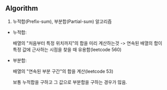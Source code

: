 ## Algorithm

1. 누적합(Prefix-sum), 부분합(Partial-sum) 알고리즘

* 누적합:

    배열의 "처음부터 특정 위치까지"의 합을 미리 계산하는것 -> 연속된 배열의 합이 특정 값에 근사하는 시점을 찾을 때 유용함(leetcode 560)

* 부분합:

    배열의 "연속된 부분 구간"의 합을 계산(leetcode 53)

    보통 누적합을 구하고 그 값으로 부분합을 구하는 경우가 많음.
